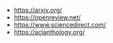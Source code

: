 - https://arxiv.org/
- https://openreview.net/
- https://www.sciencedirect.com/
- https://aclanthology.org/